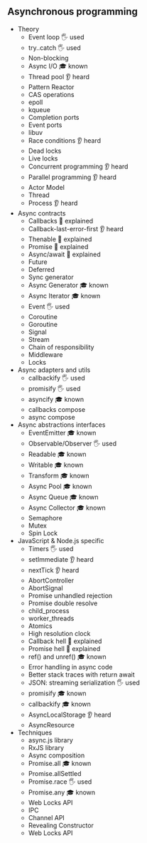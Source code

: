 ## Asynchronous programming

- Theory
  - Event loop 🖐️ used
  - try..catch 🖐️ used
  - Non-blocking
  - Async I/O 🎓 known
  - Thread pool 👂 heard
  - Pattern Reactor
  - CAS operations
  - epoll
  - kqueue
  - Completion ports
  - Event ports
  - libuv
  - Race conditions 👂 heard
  - Dead locks
  - Live locks
  - Concurrent programming 👂 heard
  - Parallel programming 👂 heard
  - Actor Model
  - Thread
  - Process 👂 heard
- Async contracts
  - Callbacks 🙋 explained
  - Callback-last-error-first 👂 heard
  - Thenable 🙋 explained
  - Promise 🙋 explained
  - Async/await 🙋 explained
  - Future
  - Deferred
  - Sync generator
  - Async Generator 🎓 known
  - Async Iterator 🎓 known
  - Event 🖐️ used
  - Coroutine
  - Goroutine
  - Signal
  - Stream
  - Chain of responsibility
  - Middleware
  - Locks
- Async adapters and utils
  - callbackify 🖐️ used
  - promisify 🖐️ used
  - asyncify 🎓 known
  - callbacks compose
  - async compose
- Async abstractions interfaces
  - EventEmitter 🎓 known
  - Observable/Observer 🖐️ used
  - Readable 🎓 known
  - Writable 🎓 known
  - Transform 🎓 known
  - Async Pool 🎓 known
  - Async Queue 🎓 known
  - Async Collector 🎓 known
  - Semaphore
  - Mutex
  - Spin Lock
- JavaScript & Node.js specific
  - Timers 🖐️ used
  - setImmediate 👂 heard
  - nextTick 👂 heard
  - AbortController
  - AbortSignal
  - Promise unhandled rejection
  - Promise double resolve
  - child_process
  - worker_threads
  - Atomics
  - High resolution clock
  - Callback hell 🙋 explained
  - Promise hell 🙋 explained
  - ref() and unref() 🎓 known
  - Error handling in async code
  - Better stack traces with return await
  - JSON: streaming serialization 🖐️ used
  - promisify 🎓 known
  - callbackify 🎓 known
  - AsyncLocalStorage 👂 heard
  - AsyncResource
- Techniques
  - async.js library
  - RxJS library
  - Async composition
  - Promise.all 🎓 known
  - Promise.allSettled
  - Promise.race 🖐️ used
  - Promise.any 🎓 known
  - Web Locks API
  - IPC
  - Channel API
  - Revealing Constructor
  - Web Locks API

